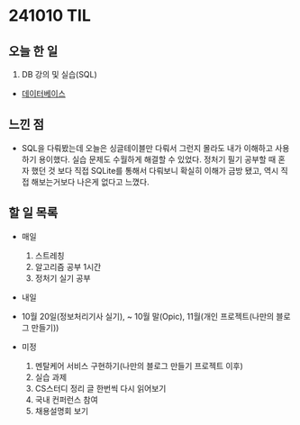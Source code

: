 # 241010 TIL

## 오늘 한 일
1. DB 강의 및 실습(SQL)
  - [데이터베이스](../DB/database.md)

## 느낀 점
  - SQL을 다뤄봤는데 오늘은 싱글테이블만 다뤄서 그런지 몰라도 내가 이해하고 사용하기 용이했다. 실습 문제도 수월하게 해결할 수 있었다. 정처기 필기 공부할 때 혼자 했던 것 보다 직접 SQLite를 통해서 다뤄보니 확실히 이해가 금방 됐고, 역시 직접 해보는거보다 나은게 없다고 느꼈다.

## 할 일 목록
  - 매일
    1. 스트레칭
    2. 알고리즘 공부 1시간
    3. 정처기 실기 공부

  - 내일

  - 10월 20일(정보처리기사 실기), ~ 10월 말(Opic), 11월(개인 프로젝트(나만의 블로그 만들기))

  - 미정
    1. 멘탈케어 서비스 구현하기(나만의 블로그 만들기 프로젝트 이후)
    2. 실습 과제
    3. CS스터디 정리 글 한번씩 다시 읽어보기
    4. 국내 컨퍼런스 참여
    5. 채용설명회 보기